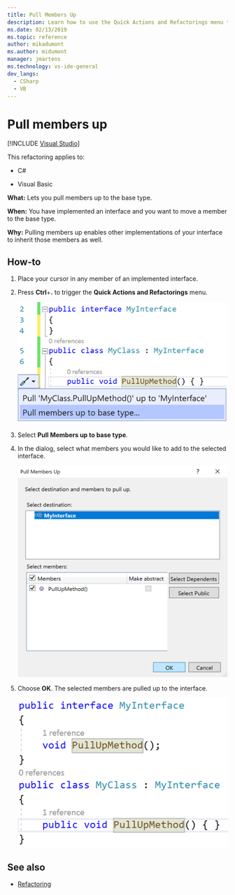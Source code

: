 ```yaml
---
title: Pull Members Up
description: Learn how to use the Quick Actions and Refactorings menu to pull members up to the base type.
ms.date: 02/13/2019
ms.topic: reference
author: mikadumont
ms.author: midumont 
manager: jmartens
ms.technology: vs-ide-general
dev_langs:
  - CSharp
  - VB
---
```

# Pull members up

 [!INCLUDE [Visual Studio](~/includes/applies-to-version/vs-windows-only.md)]

This refactoring applies to:

- C#

- Visual Basic

**What:** Lets you pull members up to the base type.

**When:** You have implemented an interface and you want to move a member to the base type.

**Why:** Pulling members up enables other implementations of your interface to inherit those members as well.

## How-to

1. Place your cursor in any member of an implemented interface.
2. Press **Ctrl**+**.** to trigger the **Quick Actions and Refactorings** menu.

   ![Pull Members up](media/pull-members-up.png)

2. Select **Pull Members up to base type**.

3. In the dialog, select what members you would like to add to the selected interface.

   ![Pull Member up](media/pull-members-up-dialog.png)

4. Choose **OK**. The selected members are pulled up to the interface.

   ![Pull Member up completed](media/pull-members-up-completed.png)

## See also

- [Refactoring](../refactoring-in-visual-studio.md)
